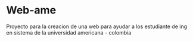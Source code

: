 # Web-ame
Proyecto para la creacion de una web para  ayudar a los estudiante de ing en sistema de la universidad americana - colombia
